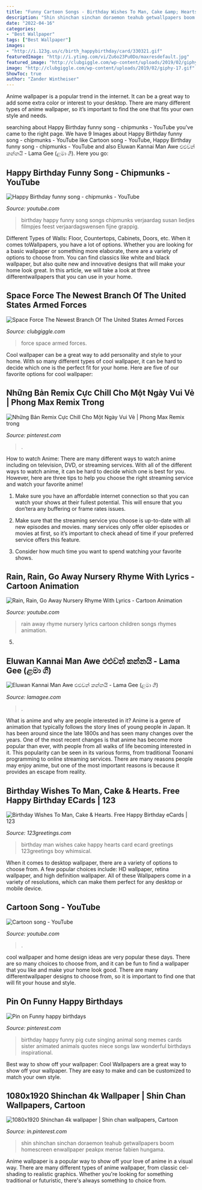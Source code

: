 ```yaml
---
title: "Funny Cartoon Songs - Birthday Wishes To Man, Cake &amp; Hearts. Free Happy Birthday Ecards"
description: "Shin shinchan sinchan doraemon teahub getwallpapers boom homescreen enwallpaper peakpx mense fabien hungama"
date: "2022-04-16"
categories:
- "Best Wallpaper"
tags: ["Best Wallpaper"]
images:
- "http://i.123g.us/c/birth_happybirthday/card/330321.gif"
featuredImage: "http://i.ytimg.com/vi/Zu6o23Pu0Do/maxresdefault.jpg"
featured_image: "http://clubgiggle.com/wp-content/uploads/2019/02/giphy-17.gif"
image: "http://clubgiggle.com/wp-content/uploads/2019/02/giphy-17.gif"
ShowToc: true
author: "Zander Wintheiser"
---
```



Anime wallpaper is a popular trend in the internet. It can be a great way to add some extra color or interest to your desktop. There are many different types of anime wallpaper, so it’s important to find the one that fits your own style and needs.

	

		
searching about Happy Birthday funny song - chipmunks - YouTube you've came to the right page. We have 9 Images about Happy Birthday funny song - chipmunks - YouTube like Cartoon song - YouTube, Happy Birthday funny song - chipmunks - YouTube and also Eluwan Kannai Man Awe එළුවන් කන්නයි - Lama Gee (ළමා ගී). Here you go:
		
    
## Happy Birthday Funny Song - Chipmunks - YouTube

<img loading=lazy src="http://i.ytimg.com/vi/a1bK-jm0VGU/hqdefault.jpg" onerror="this.onerror=null;this.src='https://tse4.mm.bing.net/th?id=OIP.AFCDR5XYpdzvxC-E5KuAAgHaFj&amp;pid=15.1';" alt="Happy Birthday funny song - chipmunks - YouTube">

_Source: youtube.com_

>birthday happy funny song songs chipmunks verjaardag susan liedjes filmpjes feest verjaardagswensen fijne grappig. 

	

Different Types of Walls: Floor, Countertops, Cabinets, Doors, etc.
When it comes toWallpapers, you have a lot of options. Whether you are looking for a basic wallpaper or something more elaborate, there are a variety of options to choose from. You can find classics like white and black wallpaper, but also quite new and innovative designs that will make your home look great. In this article, we will take a look at three differentwallpapers that you can use in your home.

    
## Space Force The Newest Branch Of The United States Armed Forces

<img loading=lazy src="http://clubgiggle.com/wp-content/uploads/2019/02/giphy-17.gif" onerror="this.onerror=null;this.src='https://tse2.mm.bing.net/th?id=OIP.QGTFWRjQZhjKh5YZsewFfQHaEK&amp;pid=15.1';" alt="Space Force The Newest Branch Of The United States Armed Forces">

_Source: clubgiggle.com_

>force space armed forces. 

	

Cool wallpaper can be a great way to add personality and style to your home. With so many different types of cool wallpaper, it can be hard to decide which one is the perfect fit for your home. Here are five of our favorite options for cool wallpaper: 

    
## Những Bản Remix Cực Chill Cho Một Ngày Vui Vẻ | Phong Max Remix Trong

<img loading=lazy src="https://i.pinimg.com/736x/a1/c6/98/a1c698cd76e895c1f963819ecd874920.jpg" onerror="this.onerror=null;this.src='https://tse4.mm.bing.net/th?id=OIP.GBhFyeBBYARku7MmeyitLAHaEK&amp;pid=15.1';" alt="Những Bản Remix Cực Chill Cho Một Ngày Vui Vẻ | Phong Max Remix trong">

_Source: pinterest.com_

>. 

	

How to watch Anime: There are many different ways to watch anime including on television, DVD, or streaming services.
With all of the different ways to watch anime, it can be hard to decide which one is best for you. However, here are three tips to help you choose the right streaming service and watch your favorite anime!
1. Make sure you have an affordable internet connection so that you can watch your shows at their fullest potential. This will ensure that you don’tera any buffering or frame rates issues.

2. Make sure that the streaming service you choose is up-to-date with all new episodes and movies. many services only offer older episodes or movies at first, so it’s important to check ahead of time if your preferred service offers this feature.

3. Consider how much time you want to spend watching your favorite shows.

    
## Rain, Rain, Go Away Nursery Rhyme With Lyrics - Cartoon Animation

<img loading=lazy src="http://i.ytimg.com/vi/Zu6o23Pu0Do/maxresdefault.jpg" onerror="this.onerror=null;this.src='https://tse4.mm.bing.net/th?id=OIP.j23Xwx3-td0XvWn0h9--KwHaEK&amp;pid=15.1';" alt="Rain, Rain, Go Away Nursery Rhyme With Lyrics - Cartoon Animation">

_Source: youtube.com_

>rain away rhyme nursery lyrics cartoon children songs rhymes animation. 

	

5.

    
## Eluwan Kannai Man Awe එළුවන් කන්නයි - Lama Gee (ළමා ගී)

<img loading=lazy src="https://lamagee.com/wp-content/uploads/2018/10/eluwan-kama.jpg" onerror="this.onerror=null;this.src='https://tse1.mm.bing.net/th?id=OIP.9hm-VzYLQPZgzuLtQCdXFgHaEK&amp;pid=15.1';" alt="Eluwan Kannai Man Awe එළුවන් කන්නයි - Lama Gee (ළමා ගී)">

_Source: lamagee.com_

>. 

	

What is anime and why are people interested in it?
Anime is a genre of animation that typically follows the story lines of young people in Japan. It has been around since the late 1800s and has seen many changes over the years. One of the most recent changes is that anime has become more popular than ever, with people from all walks of life becoming interested in it. This popularity can be seen in its various forms, from traditional Toonami programming to online streaming services. There are many reasons people may enjoy anime, but one of the most important reasons is because it provides an escape from reality.

    
## Birthday Wishes To Man, Cake &amp; Hearts. Free Happy Birthday ECards | 123

<img loading=lazy src="http://i.123g.us/c/birth_happybirthday/card/330321.gif" onerror="this.onerror=null;this.src='https://tse4.mm.bing.net/th?id=OIP.1Q1D0uwSyQoAgmV20HDimgHaKX&amp;pid=15.1';" alt="Birthday Wishes To Man, Cake &amp; Hearts. Free Happy Birthday eCards | 123">

_Source: 123greetings.com_

>birthday man wishes cake happy hearts card ecard greetings 123greetings boy whimsical. 

	

When it comes to desktop wallpaper, there are a variety of options to choose from. A few popular choices include: HD wallpaper, retina wallpaper, and high definition wallpaper. All of these Wallpapers come in a variety of resolutions, which can make them perfect for any desktop or mobile device. 

    
## Cartoon Song - YouTube

<img loading=lazy src="https://i.ytimg.com/vi/ZbMC3xWnAlc/hqdefault.jpg" onerror="this.onerror=null;this.src='https://tse3.mm.bing.net/th?id=OIP.svDZ607Vqi4G1QMEwMvEJQHaFj&amp;pid=15.1';" alt="Cartoon song - YouTube">

_Source: youtube.com_

>. 

	

cool wallpaper and home design ideas are very popular these days. There are so many choices to choose from, and it can be fun to find a wallpaper that you like and make your home look good. There are many differentwallpaper designs to choose from, so it is important to find one that will fit your house and style.

    
## Pin On Funny Happy Birthdays

<img loading=lazy src="https://i.pinimg.com/736x/4d/b9/e1/4db9e1e6bb51a3a477dc82c779a3f7c1.jpg" onerror="this.onerror=null;this.src='https://tse2.mm.bing.net/th?id=OIP.8SHuIl9NyO_cJ8VAS0XfJgHaFj&amp;pid=15.1';" alt="Pin on Funny happy birthdays">

_Source: pinterest.com_

>birthday happy funny pig cute singing animal song memes cards sister animated animals quotes niece songs law wonderful birthdays inspirational. 

	

Best way to show off your wallpaper:
Cool Wallpapers are a great way to show off your wallpaper. They are easy to make and can be customized to match your own style.

    
## 1080x1920 Shinchan 4k Wallpaper | Shin Chan Wallpapers, Cartoon

<img loading=lazy src="https://i.pinimg.com/736x/5b/5b/35/5b5b3598bd44029de5216445ce2ffdb8.jpg" onerror="this.onerror=null;this.src='https://tse4.mm.bing.net/th?id=OIP.Fyf3olocJ4cd2mstmGp4ggHaNK&amp;pid=15.1';" alt="1080x1920 Shinchan 4k wallpaper | Shin chan wallpapers, Cartoon">

_Source: in.pinterest.com_

>shin shinchan sinchan doraemon teahub getwallpapers boom homescreen enwallpaper peakpx mense fabien hungama. 

	

Anime wallpaper is a popular way to show off your love of anime in a visual way. There are many different types of anime wallpaper, from classic cel-shading to realistic graphics. Whether you're looking for something traditional or futuristic, there's always something to choice from.

